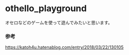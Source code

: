 # othello_playground

オセロなどのゲームを使って遊んでみたいと思います。

### 参考

https://katoh4u.hatenablog.com/entry/2018/03/22/130105